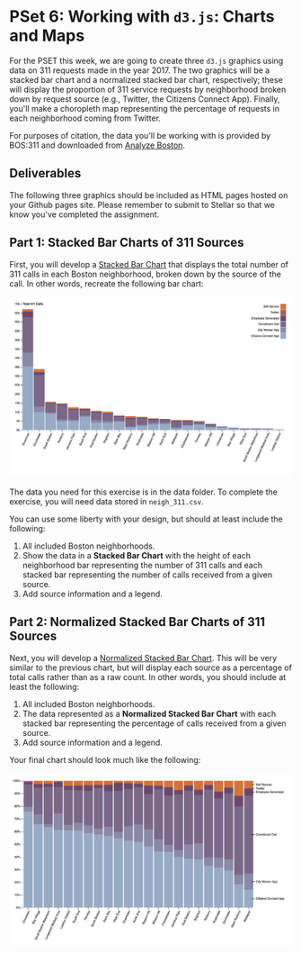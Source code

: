 # PSet 6: Working with `d3.js`: Charts and Maps

For the PSET this week, we are going to create three `d3.js` graphics using data on 311 requests made in the year 2017. The two graphics will be a stacked bar chart and a normalized stacked bar chart, respectively; these will display the proportion of 311 service requests by neighborhood broken down by request source (e.g., Twitter, the Citizens Connect App). Finally, you'll make a choropleth map representing the percentage of requests in each neighborhood coming from Twitter.

For purposes of citation, the data you'll be working with is provided by BOS:311 and downloaded from [Analyze Boston](https://data.boston.gov/dataset/311-service-requests).

## Deliverables

The following three graphics should be included as HTML pages hosted on your Github pages site. Please remember to submit to Stellar so that we know you've completed the assignment.

## Part 1: Stacked Bar Charts of 311 Sources

First, you will develop a [Stacked Bar Chart](https://bl.ocks.org/ericmhuntley/56244534d1dc3500692820a1d23cdbd0) that displays the total number of 311 calls in each Boston neighborhood, broken down by the source of the call. In other words, recreate the following bar chart:

![US State-Level Election Results](images/stacked_bar.png)

The data you need for this exercise is in the data folder. To complete the exercise, you will need data stored in `neigh_311.csv`.

You can use some liberty with your design, but should at least include the following:

1. All included Boston neighborhoods.
2. Show the data in a **Stacked Bar Chart** with the height of each neighborhood bar representing the number of 311 calls and each stacked bar representing the number of calls received from a given source.
3. Add source information and a legend.

## Part 2: Normalized Stacked Bar Charts of 311 Sources

Next, you will develop a [Normalized Stacked Bar Chart](https://bl.ocks.org/ericmhuntley/57d32aaee59f1c00c77d83d66964509e). This will be very similar to the previous chart, but will display each source as a percentage of total calls rather than as a raw count. In other words, you should include at least the following:

1. All included Boston neighborhoods.
2. The data represented as a **Normalized Stacked Bar Chart** with each stacked bar representing the percentage of calls received from a given source.
3. Add source information and a legend.

Your final chart should look much like the following:

![Normalized Stacked Bar Chart](images/normalized.png)
